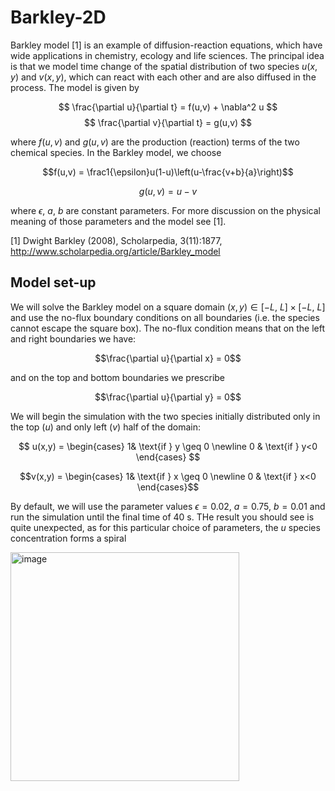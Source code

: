 # Barkley-2D
Barkley model [1] is an example of diffusion-reaction equations, which have wide applications in chemistry, ecology and life sciences. The principal idea is that we model time change of the spatial distribution of two species $u(x,y)$ and $v(x,y)$, which can react with each other and are also diffused in the process. The model is given by

 $$ \frac{\partial u}{\partial t} = f(u,v) + \nabla^2 u   $$
 $$ \frac{\partial v}{\partial t} = g(u,v) $$

where $f(u,v)$ and $g(u,v)$ are the production (reaction) terms of the two chemical species. In the Barkley model, we choose

$$f(u,v) = \frac1{\epsilon}u(1-u)\left(u-\frac{v+b}{a}\right)$$

$$g(u,v) = u - v$$

where $\epsilon$, $a$, $b$ are constant parameters. For more discussion on the physical meaning of those parameters and the model see [1]. 

[1]  Dwight Barkley (2008), Scholarpedia, 3(11):1877, http://www.scholarpedia.org/article/Barkley_model

## Model set-up
We will solve the Barkley model on a square domain $(x,y) \in [-L,\ L] \times [-L,\ L]$ and use  the no-flux boundary conditions on all boundaries (i.e. the species cannot escape the square box). The no-flux condition means that on the left and right boundaries we have:

$$\frac{\partial u}{\partial x} = 0$$

and on the top and bottom boundaries we prescribe

$$\frac{\partial u}{\partial y} = 0$$

We will begin the simulation with the two species initially distributed only in the top ($u$) and only left ($v$) half of the domain:

$$ u(x,y) = \begin{cases}  1& \text{if } y 
\geq 0 \newline 0 & \text{if } y<0 \end{cases} $$

$$v(x,y) = \begin{cases}  1& \text{if } x 
\geq 0 \newline 0 & \text{if } x<0 \end{cases}$$

By default, we will use the parameter values $\epsilon = 0.02$, $a = 0.75$, $b=0.01$ and run the simulation until the final time of 40 s. THe result you should see is quite unexpected, as for this particular choice of parameters, the $u$ species concentration forms a spiral

<img width="366" alt="image" src="https://github.com/user-attachments/assets/631f17a2-9e59-4348-9647-f416fc48b9ad" />


